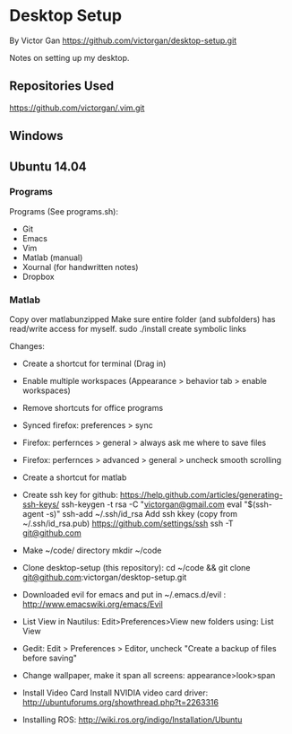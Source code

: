 # Desktop Setup
By Victor Gan
https://github.com/victorgan/desktop-setup.git

Notes on setting up my desktop.

## Repositories Used
https://github.com/victorgan/.vim.git

## Windows

## Ubuntu 14.04

### Programs
Programs (See programs.sh):
- Git
- Emacs
- Vim
- Matlab (manual)
- Xournal (for handwritten notes)
- Dropbox

### Matlab
Copy over matlabunzipped
Make sure entire folder (and subfolders) has read/write access for myself.
sudo ./install
create symbolic links


Changes:
- Create a shortcut for terminal (Drag in)
- Enable multiple workspaces (Appearance > behavior tab > enable workspaces)
- Remove shortcuts for office programs
- Synced firefox: preferences > sync
- Firefox: perfernces > general > always ask me where to save files
- Firefox: perfernces > advanced > general > uncheck smooth scrolling
- Create a shortcut for matlab
- Create ssh key for github: https://help.github.com/articles/generating-ssh-keys/
  ssh-keygen -t rsa -C "victorgan@gmail.com
  eval "$(ssh-agent -s)"
  ssh-add ~/.ssh/id_rsa
  Add ssh kkey (copy from ~/.ssh/id_rsa.pub) https://github.com/settings/ssh
  ssh -T git@github.com
- Make ~/code/ directory
  mkdir ~/code
- Clone desktop-setup (this repository): 
  cd ~/code && git clone git@github.com:victorgan/desktop-setup.git
- Downloaded evil for emacs and put in ~/.emacs.d/evil : http://www.emacswiki.org/emacs/Evil
- List View in Nautilus: Edit>Preferences>View new folders using: List View
- Gedit: Edit > Preferences > Editor, uncheck "Create a backup of files before saving"

- Change wallpaper, make it span all screens: appearance>look>span
- Install Video Card
  Install NVIDIA video card driver: http://ubuntuforums.org/showthread.php?t=2263316
- Installing ROS: http://wiki.ros.org/indigo/Installation/Ubuntu


